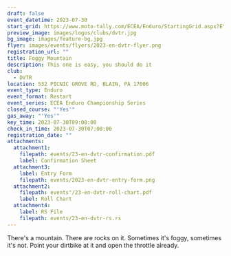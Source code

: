 ```yaml
---
draft: false
event_datetime: 2023-07-30
start_grid: https://www.moto-tally.com/ECEA/Enduro/StartingGrid.aspx?EY=2023&EID=9
preview_image: images/logos/clubs/dvtr.jpg
bg_image: images/feature-bg.jpg
flyer: images/events/flyers/2023-en-dvtr-flyer.png
registration_url: ""
title: Foggy Mountain
description: This one is easy, you should do it
club:
  - DVTR
location: 532 PICNIC GROVE RD, BLAIN, PA 17006
event_type: Enduro
event_format: Restart
event_series: ECEA Enduro Championship Series
closed_course: "'Yes'"
gas_away: "'Yes'"
key_time: 2023-07-30T09:00:00
check_in_time: 2023-07-30T07:00:00
registration_date: ""
attachments:
  attachment1:
    filepath: events/23-en-dvtr-confirmation.pdf
    label: Confirmation Sheet
  attachment3:
    label: Entry Form
    filepath: events/2023-en-dvtr-entry-form.png
  attachment2:
    filepath: events"/23-en-dvtr-roll-chart.pdf
    label: Roll Chart
  attachment4:
    label: RS File
    filepath: events/23-en-dvtr-rs.rs
---
```


There's a mountain. There are rocks on it. Sometimes it's foggy, sometimes it's not. Point your dirtbike at it and open the throttle already.